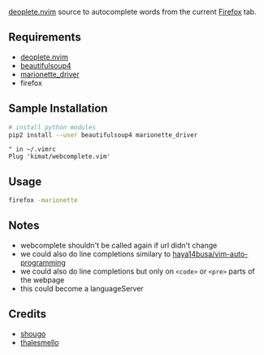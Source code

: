 [deoplete.nvim](https://github.com/Shougo/deoplete.nvim) source to autocomplete words from the current [Firefox](https://www.mozilla.org/en-US/firefox/new/) tab.

## Requirements

- [deoplete.nvim](https://github.com/Shougo/deoplete.nvim)
- [beautifulsoup4](https://pypi.org/project/beautifulsoup4/)
- [marionette_driver](https://pypi.org/project/marionette_driver/)
- firefox

## Sample Installation

```sh
# install python modules
pip2 install --user beautifulsoup4 marionette_driver
```

```vim
" in ~/.vimrc
Plug 'kimat/webcomplete.vim'
```

## Usage

```sh
firefox -marionette
```


## Notes

- webcomplete shouldn't be called again if url didn't change
- we could also do line completions similary to [haya14busa/vim-auto-programming](https://github.com/haya14busa/vim-auto-programming)
- we could also do line completions but only on `<code>` or `<pre>` parts of the webpage
- this could become a languageServer

## Credits

- [shougo](https://github.com/shougo)
- [thalesmello](https://github.com/thalesmello)
